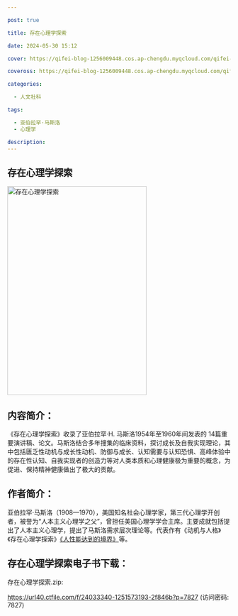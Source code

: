 ```yaml
---

post: true

title: 存在心理学探索

date: 2024-05-30 15:12

cover: https://qifei-blog-1256009448.cos.ap-chengdu.myqcloud.com/qifei-blog/41Tc64eKs5L.jpg

coveross: https://qifei-blog-1256009448.cos.ap-chengdu.myqcloud.com/qifei-blog/41Tc64eKs5L.jpg

categories:

  - 人文社科

tags:

  - 亚伯拉罕·马斯洛
  - 心理学

description:
---
```


## 存在心理学探索

<img alt="存在心理学探索" class="aligncenter loading" data-was-processed="true" decoding="async" fetchpriority="high" height="471" src="https://qifei-blog-1256009448.cos.ap-chengdu.myqcloud.com/qifei-blog/41Tc64eKs5L.jpg" style="cursor: zoom-in;" width="314"/>

## 内容简介：

《存在心理学探索》收录了亚伯拉罕·H. 马斯洛1954年至1960年间发表的 14篇重要演讲稿、论文。马斯洛结合多年搜集的临床资料，探讨成长及自我实现理论，其中包括匮乏性动机与成长性动机、防御与成长、认知需要与认知恐惧、高峰体验中的存在性认知、自我实现者的创造力等对人类本质和心理健康极为重要的概念，为促进、保持精神健康做出了极大的贡献。

## 作者简介：

亚伯拉罕·马斯洛（1908—1970），美国知名社会心理学家，第三代心理学开创者，被誉为“人本主义心理学之父”，曾担任美国心理学学会主席。主要成就包括提出了人本主义心理学，提出了马斯洛需求层次理论等。代表作有《动机与人格》《存在心理学探索》<a href="https://www.huibooks.com/2731.html">《人性能达到的境界》</a>等。

## 存在心理学探索电子书下载：

存在心理学探索.zip: 

https://url40.ctfile.com/f/24033340-1251573193-2f846b?p=7827 (访问密码: 7827)
